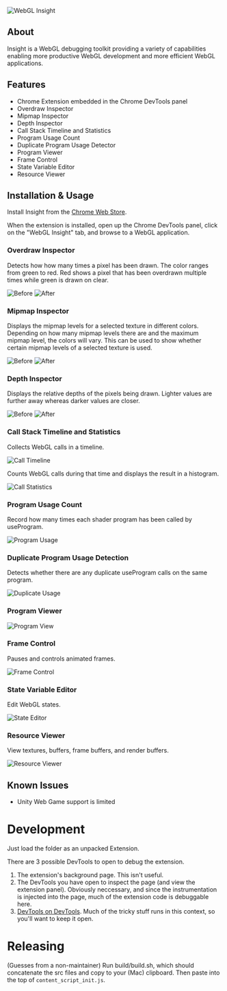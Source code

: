 ![WebGL Insight](http://i.imgur.com/Zb2PHLp.png)


## About

Insight is a WebGL debugging toolkit providing a variety of capabilities enabling more productive WebGL development and more efficient WebGL applications.


## Features

* Chrome Extension embedded in the Chrome DevTools panel    
* Overdraw Inspector
* Mipmap Inspector
* Depth Inspector
* Call Stack Timeline and Statistics
* Program Usage Count
* Duplicate Program Usage Detector
* Program Viewer
* Frame Control
* State Variable Editor
* Resource Viewer


## Installation & Usage

Install Insight from the [Chrome Web Store](https://chrome.google.com/webstore/detail/webgl-insight/djdcbmfacaaocoomokenoalbomllhnko).

When the extension is installed, open up the Chrome DevTools panel, click on the "WebGL Insight" tab, and browse to a WebGL application.


### Overdraw Inspector

Detects how how many times a pixel has been drawn. The color ranges from green to red. Red shows a pixel that has been overdrawn multiple times while green is drawn on clear.

![Before](http://i.imgur.com/WfCwiDJ.jpg)
![After](http://i.imgur.com/RSkEeQu.jpg)

### Mipmap Inspector

Displays the mipmap levels for a selected texture in different colors. Depending on how many mipmap levels there are and the maximum mipmap level, the colors will vary. This can be used to show whether certain mipmap levels of a selected texture is used.

![Before](http://i.imgur.com/v717Sb9.jpg)
![After](http://i.imgur.com/gT1y3Ir.jpg)

### Depth Inspector 

Displays the relative depths of the pixels being drawn. Lighter values are further away whereas darker values are closer.

![Before](http://i.imgur.com/4Je54s1.jpg)
![After](http://i.imgur.com/M3xDkpp.jpg)

### Call Stack Timeline and Statistics

Collects WebGL calls in a timeline.

![Call Timeline](http://i.imgur.com/xouoZXV.jpg)

Counts WebGL calls during that time and displays the result in a histogram.

![Call Statistics](http://i.imgur.com/2r0yXd4.jpg)

### Program Usage Count

 Record how many times each shader program has been called by useProgram.

![Program Usage](http://i.imgur.com/gjlMI8y.jpg)

### Duplicate Program Usage Detection

Detects whether there are any duplicate useProgram calls on the same program.

![Duplicate Usage](http://i.imgur.com/UOJ2GnX.jpg)

### Program Viewer

![Program View](http://i.imgur.com/v6cgTGb.jpg)

### Frame Control

Pauses and controls animated frames.

![Frame Control](http://i.imgur.com/YS3uhw9.jpg)

### State Variable Editor

Edit WebGL states.

![State Editor](http://i.imgur.com/1QBVF9M.jpg)

### Resource Viewer

View textures, buffers, frame buffers, and render buffers.

![Resource Viewer](http://i.imgur.com/y1YETWv.jpg)

## Known Issues

* Unity Web Game support is limited

# Development

Just load the folder as an unpacked Extension. 

There are 3 possible DevTools to open to debug the extension.

1. The extension's background page. This isn't useful.
1. The DevTools you have open to inspect the page (and view the extension panel). Obviously neccessary, and since the instrumentation is injected into the page, much of the extension code is debuggable here.
1. [DevTools on DevTools](https://stackoverflow.com/a/12291163/89484). Much of the tricky stuff runs in this context, so you'll want to keep it open.

# Releasing

(Guesses from a non-maintainer) Run build/build.sh, which should concatenate the src files and copy to your (Mac) clipboard. Then paste into the top of `content_script_init.js`. 